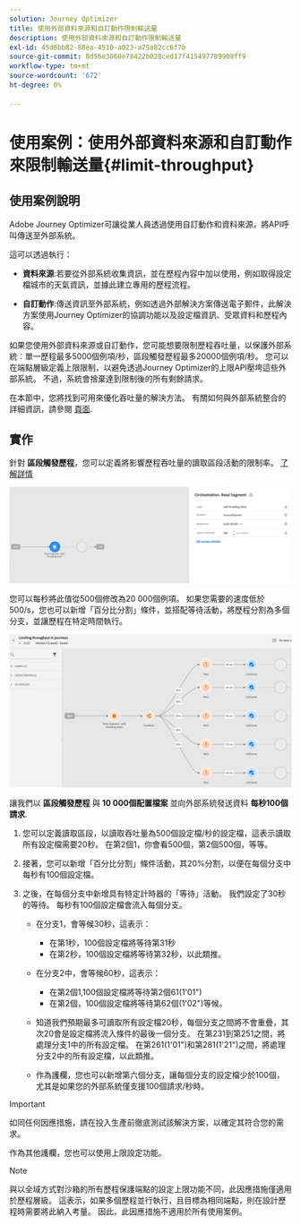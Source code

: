```yaml
---
solution: Journey Optimizer
title: 使用外部資料來源和自訂動作限制輸送量
description: 使用外部資料來源和自訂動作限制輸送量
exl-id: 45d6bb82-88ea-4510-a023-a75a82cc6f7b
source-git-commit: 8d56e3060e78422b028ced17f415497789908ff9
workflow-type: tm+mt
source-wordcount: '672'
ht-degree: 0%

---
```


# 使用案例：使用外部資料來源和自訂動作來限制輸送量{#limit-throughput}

## 使用案例說明

Adobe Journey Optimizer可讓從業人員透過使用自訂動作和資料來源，將API呼叫傳送至外部系統。

這可以透過執行：

* **資料來源**:若要從外部系統收集資訊，並在歷程內容中加以使用，例如取得設定檔城市的天氣資訊，並據此建立專用的歷程流程。

* **自訂動作**:傳送資訊至外部系統，例如透過外部解決方案傳送電子郵件，此解決方案使用Journey Optimizer的協調功能以及設定檔資訊、受眾資料和歷程內容。

如果您使用外部資料來源或自訂動作，您可能想要限制歷程吞吐量，以保護外部系統：單一歷程最多5000個例項/秒，區段觸發歷程最多20000個例項/秒。 您可以在端點層級定義上限限制，以避免透過Journey Optimizer的上限API壓垮這些外部系統。 不過，系統會捨棄達到限制後的所有剩餘請求。

在本節中，您將找到可用來優化吞吐量的解決方法。 有關如何與外部系統整合的詳細資訊，請參閱 [頁面](../configuration/external-systems.md).

## 實作

針對 **區段觸發歷程**，您可以定義將影響歷程吞吐量的讀取區段活動的限制率。  [了解詳情](../building-journeys/read-segment.md)

![](assets/limit-throughput-1.png)

您可以每秒將此值從500個修改為20 000個例項。 如果您需要的速度低於500/s，您也可以新增「百分比分割」條件，並搭配等待活動，將歷程分割為多個分支，並讓歷程在特定時間執行。

![](assets/limit-throughput-2.png)

讓我們以 **區段觸發歷程** 與 **10 000個配置檔案** 並向外部系統發送資料 **每秒100個請求**.

1. 您可以定義讀取區段，以讀取吞吐量為500個設定檔/秒的設定檔，這表示讀取所有設定檔需要20秒。 在第2個1，你會看500個，第2個500個，等等。

1. 接著，您可以新增「百分比分割」條件活動，其20%分割，以便在每個分支中每秒有100個設定檔。

1. 之後，在每個分支中新增具有特定計時器的「等待」活動。 我們設定了30秒的等待。 每秒有100個設定檔會流入每個分支。

   * 在分支1，會等候30秒，這表示：
      * 在第1秒，100個設定檔將等待第31秒
      * 在第2秒，100個設定檔將等待第32秒，以此類推。
   * 在分支2中，會等候60秒，這表示：
      * 在第2個1,100個設定檔將等待第2個61(1&#39;01&quot;)
      * 在第2個，100個設定檔將等待第62個(1&#39;02&quot;)等候。
   * 知道我們預期最多可讀取所有設定檔20秒，每個分支之間將不會重疊，其次20會是設定檔將流入條件的最後一個分支。 在第231到第251之間，將處理分支1中的所有設定檔。 在第261(1&#39;01&quot;)和第281(1&#39;21&quot;)之間，將處理分支2中的所有設定檔，以此類推。

   * 作為護欄，您也可以新增第六個分支，讓每個分支的設定檔少於100個，尤其是如果您的外部系統僅支援100個請求/秒時。



>[!IMPORTANT]
>
>如同任何因應措施，請在投入生產前徹底測試該解決方案，以確定其符合您的需求。

作為其他護欄，您也可以使用上限設定功能。

>[!NOTE]
>
>與以全域方式對沙箱的所有歷程保護端點的設定上限功能不同，此因應措施僅適用於歷程層級。 這表示，如果多個歷程並行執行，且目標為相同端點，則在設計歷程時需要將此納入考量。 因此，此因應措施不適用於所有使用案例。
